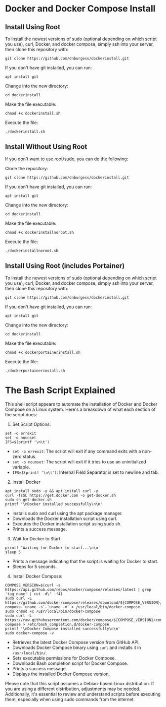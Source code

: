 Docker and Docker Compose Install
===

## Install Using Root

To install the newest versions of sudo (optional depending on which script you use), curl, Docker, and docker compose, simply ssh into your server, then clone this repository with: 

```
git clone https://github.com/dnburgess/dockerinstall.git
```
If you don't have git installed, you can run:
```
apt install git
```

Change into the new directory:
```
cd dockerinstall
```

Make the file executable:
```
chmod +x dockerinstall.sh
```

Execute the file:
```
./dockerinstall.sh
```

## Install Without Using Root

If you don't want to use root/sudo, you can do the following:

Clone the repository:
```
git clone https://github.com/dnburgess/dockerinstall.git
```
If you don't have git installed, you can run:
```
apt install git
```
Change into the new directory:
```
cd dockerinstall
```

Make the file executable:
```
chmod +x dockerinstallnoroot.sh
```

Execute the file:
```
./dockerinstallnoroot.sh
```

## Install Using Root (includes Portainer) 

To install the newest versions of sudo (optional depending on which script you use), curl, Docker, and docker compose, simply ssh into your server, then clone this repository with: 

```
git clone https://github.com/dnburgess/dockerinstall.git
```
If you don't have git installed, you can run:
```
apt install git
```

Change into the new directory:
```
cd dockerinstall
```

Make the file executable:
```
chmod +x dockerportainerinstall.sh
```

Execute the file:
```
./dockerportainerinstall.sh
```

The Bash Script Explained
===

This shell script appears to automate the installation of Docker and Docker Compose on a Linux system. Here's a breakdown of what each section of the script does:
1. Set Script Options:

```
set -o errexit
set -o nounset
IFS=$(printf '\n\t')
```
- ```set -o errexit```: The script will exit if any command exits with a non-zero status.
- ```set -o nounset```: The script will exit if it tries to use an uninitialized variable.
- ```IFS=$(printf '\n\t')```: Internal Field Separator is set to newline and tab.

2. Install Docker
```
apt install sudo -y && apt install curl -y
curl -fsSL https://get.docker.com -o get-docker.sh
sudo sh get-docker.sh
printf '\nDocker installed successfully\n\n'
```

- Installs sudo and curl using the apt package manager.
- Downloads the Docker installation script using curl.
- Executes the Docker installation script using sudo sh.
- Prints a success message.

3. Wait for Docker to Start
```
printf 'Waiting for Docker to start...\n\n'
sleep 5
```
- Prints a message indicating that the script is waiting for Docker to start.
- Sleeps for 5 seconds.

4. Install Docker Compose:
```
COMPOSE_VERSION=$(curl -s https://api.github.com/repos/docker/compose/releases/latest | grep 'tag_name' | cut -d\" -f4)
sudo curl -L https://github.com/docker/compose/releases/download/${COMPOSE_VERSION}/docker-compose-`uname -s`-`uname -m` > /usr/local/bin/docker-compose
sudo chmod +x /usr/local/bin/docker-compose
sudo curl -L https://raw.githubusercontent.com/docker/compose/${COMPOSE_VERSION}/contrib/completion/bash/docker-compose > /etc/bash_completion.d/docker-compose
printf '\nDocker Compose installed successfully\n\n'
sudo docker-compose -v
```

- Retrieves the latest Docker Compose version from GitHub API.
- Downloads Docker Compose binary using ```curl``` and installs it in ```/usr/local/bin/```.
- Sets executable permissions for Docker Compose.
- Downloads Bash completion script for Docker Compose.
- Prints a success message.
- Displays the installed Docker Compose version.


Please note that this script assumes a Debian-based Linux distribution. If you are using a different distribution, adjustments may be needed. Additionally, it's essential to review and understand scripts before executing them, especially when using sudo commands from the internet.
